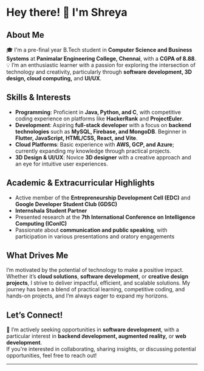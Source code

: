 # Hey there! 👋 I'm Shreya
## About Me
🎓 I'm a pre-final year B.Tech student in **Computer Science and Business Systems** at **Panimalar Engineering College, Chennai**, with a **CGPA of 8.88**.  
💡 I’m an enthusiastic learner with a passion for exploring the intersection of technology and creativity, particularly through **software development, 3D design, cloud computing,** and **UI/UX**.

## Skills & Interests

- **Programming**: Proficient in **Java, Python, and C**, with competitive coding experience on platforms like **HackerRank** and **ProjectEuler**.
- **Development**: Aspiring **full-stack developer** with a focus on **backend technologies** such as **MySQL, Firebase, and MongoDB**. Beginner in **Flutter, JavaScript, HTML/CSS, React, and Vite**.
- **Cloud Platforms**: Basic experience with **AWS, GCP, and Azure**; currently expanding my knowledge through practical projects.
- **3D Design & UI/UX**: Novice **3D designer** with a creative approach and an eye for intuitive user experiences.

## Academic & Extracurricular Highlights

- Active member of the **Entrepreneurship Development Cell (EDC)** and **Google Developer Student Club (GDSC)**
- **Internshala Student Partner**
- Presented research at the **7th International Conference on Intelligence Computing (IConIC)**
- Passionate about **communication and public speaking**, with participation in various presentations and oratory engagements

## What Drives Me
I’m motivated by the potential of technology to make a positive impact. Whether it’s **cloud solutions**, **software development**, or **creative design projects**, I strive to deliver impactful, efficient, and scalable solutions. My journey has been a blend of practical learning, competitive coding, and hands-on projects, and I’m always eager to expand my horizons.

## Let’s Connect!
💼 I’m actively seeking opportunities in **software development**, with a particular interest in **backend development, augmented reality,** or **web development**.  
If you're interested in collaborating, sharing insights, or discussing potential opportunities, feel free to reach out!

---
